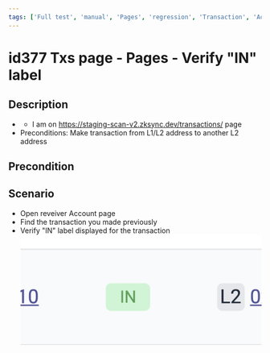```yaml
---
tags: ['Full test', 'manual', 'Pages', 'regression', 'Transaction', 'Active']
---
```


# id377 Txs page - Pages - Verify "IN" label

## Description
  - - I am on https://staging-scan-v2.zksync.dev/transactions/ page
  - Preconditions: Make transaction from L1/L2 address to another L2 address

## Precondition


## Scenario
- Open reveiver Account page
- Find the transaction you made previously
- Verify "IN" label displayed for the transaction
  ![Screenshot](../../../../static/img/Pages/TransactionsPage/id377_1.png)